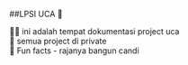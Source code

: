 ##LPSI UCA 👋

🙋‍♀️ ini adalah tempat dokumentasi project uca
<br>
🌈 semua project di private
<br>
🍿 Fun facts - rajanya bangun candi

